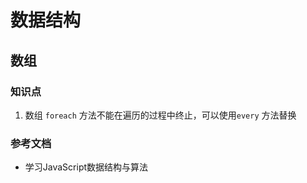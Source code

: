 # 数据结构

## 数组

### 知识点

  1. 数组 `foreach` 方法不能在遍历的过程中终止，可以使用`every` 方法替换

### 参考文档

  - 学习JavaScript数据结构与算法
